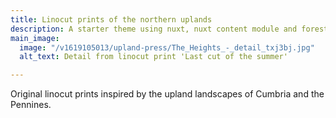 ```yaml
---
title: Linocut prints of the northern uplands
description: A starter theme using nuxt, nuxt content module and forestry.io
main_image:
  image: "/v1619105013/upland-press/The_Heights_-_detail_txj3bj.jpg"
  alt_text: Detail from linocut print 'Last cut of the summer'

---
```

Original linocut prints inspired by the upland landscapes of Cumbria and the Pennines.